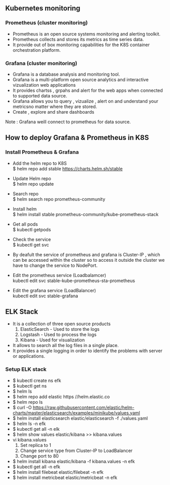 ## Kubernetes monitoring 

### Prometheus (cluster monitoring)
- Prometheus is an open source systems monitoring and alerting toolkit.
- Prometheus collects and stores its metrics as time series data.
- It provide out of box monitoring capabilities for the K8S container orchestration platform.

### Grafana (cluster monitoring)

- Grafana is a database analysis and monitoring tool.
- Grafana is a multi-platform open source analytics and interactive vizualization web applications
- It provides chartss , grpahs and alert for the web apps when connected to supported data source.
- Grafana allows you to query , vizualize , alert on and understand your metricsno matter where they are stored.
- Create , explore and share dashboards

Note : Grafana weill connect to prometheus for data source.

## How to deploy Grafana & Prometheus in K8S

### Install Prometheus & Grafana

- Add the helm repo to K8S <br>
$ helm repo add stable https://charts.helm.sh/stable
- Update Helm repo <br>
$ helm repo update
- Search repo <br>
$ helm search repo prometheus-community
- Install helm <br>
$ helm install stable prometheus-community/kube-prometheus-stack
- Get all pods <br>
$ kubectl getpods
- Check the service <br>
$ kubectl get svc

- By deafult the service of prometheus and grafana is Cluster-IP , which can be accessed within the cluster so to access it outside the cluster we have to change the service to NodePort.

- Edit the prometheus service (Loadbalamcer) <br> 
kubectl edit svc stable-kube-prometheus-sta-prometheus
- Edit the grafana service (LoadBalancer) <br>
kubectl edit svc stable-grafana

## ELK Stack
- It is a collection of three open source products
  1. ElasticSearch - Used to store the logs
  2. Logstash - Used to process the logs
  3. Kibana - Used for visualization
- It allows to search all the log files in a single place.
- It provides a single logging in order to identify the problems with server or applications.

### Setup ELK stack

- $ kubectl create ns efk
- $ kubectl get ns
- $ helm ls
- $ helm repo add elastic https //helm.elastic.co
- $ helm repo ls
- $ curl -O https://raw.githubusercontent.com/elastic/helm-charts/master/elasticsearch/examples/minikube/values.yaml
- $ helm install elasticsearch elastic/elasticsearch -f ./values.yaml
- $ helm ls -n efk
- $ kubectl get all -n elk
- $ helm show values elastic/kibana >> kibana.values
- vi kibana.values
  1. Set replica to 1
  2. Change service type from Cluster-IP to LoadBalancer
  3. Change port to 80
- $ helm install kibana elastic/kibana -f kibana.values -n efk
- $ kubectl get all -n efk
- $ helm install filebeat elastic/filebeat -n efk 
- $ helm install metricbeat elastic/metricbeat -n efk
